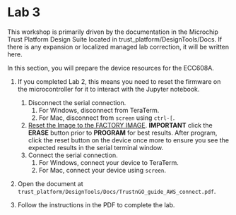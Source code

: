# Lab 3

This workshop is primarily driven by the documentation in the Microchip Trust Platform Design Suite located in trust_platform/DesignTools/Docs.  If there is any expansion or localized managed lab correction, it will be written here.


In this section, you will prepare the device resources for the ECC608A.

1. If you completed Lab 2, this means you need to reset the firmware on the microcontroller for it to interact with the Jupyter notebook.
   1. Disconnect the serial connection.
      1. For Windows, disconnect from TeraTerm.
      2. For Mac, disconnect from `screen` using `ctrl-[`.
   2. [Reset the Image to the FACTORY IMAGE](https://microchipdeveloper.com/authentication:cryptoauth-factory-reset). **IMPORTANT** click the **ERASE** button prior to **PROGRAM** for best results.  After program, click the reset button on the device once more to ensure you see the expected results in the serial terminal window.
   1. Connect the serial connection.
      1. For Windows, connect your device to TeraTerm.
      2. For Mac, connect your device using `screen`.

2. Open the document at `trust_platform/DesignTools/Docs/TrustnGO_guide_AWS_connect.pdf`.
3. Follow the instructions in the PDF to complete the lab.
